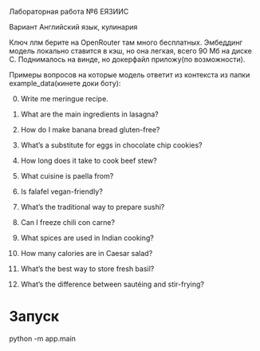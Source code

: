 Лабораторная работа №6 ЕЯЗИИС

Вариант Английский язык, кулинария

Ключ ллм берите на OpenRouter там много бесплатных.
Эмбеддинг модель локально ставится в кэш, но она легкая, всего 90 Мб на диске С.
Поднималось на винде, но докерфайл приложу(по возможности).

Примеры вопросов на которые модель ответит из контекста из папки example_data(кинете доки боту):

0. Write me meringue recipe.

1. What are the main ingredients in lasagna?

2. How do I make banana bread gluten-free?

3. What’s a substitute for eggs in chocolate chip cookies?

4. How long does it take to cook beef stew?

5. What cuisine is paella from?

6. Is falafel vegan-friendly?

7. What’s the traditional way to prepare sushi?

8. Can I freeze chili con carne?

9. What spices are used in Indian cooking?

10. How many calories are in Caesar salad?

11. What’s the best way to store fresh basil?

12. What’s the difference between sautéing and stir-frying?

# Запуск

python -m app.main